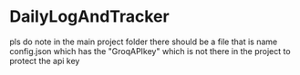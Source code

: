 # DailyLogAndTracker

pls do note in the main project folder there should be a file that is name config.json which has the "GroqAPIkey" which is not there in the project to protect the api key
